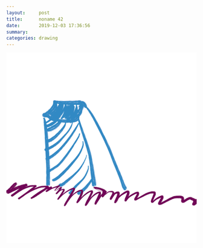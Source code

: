 ```yaml
---
layout:     post
title:      noname 42
date:       2019-12-03 17:36:56
summary:    
categories: drawing
---
```

![noname 42](/images/diary/noname-42.png ".")
